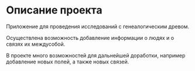 # Описание проекта

Приложение для проведения исследований с генеалогическим древом.

Осуществлена возможность добавление информации о людях и о связях их междусобой.

В проекте много возможностей для дальнейшей доработки, например добавление новых полей, а также новых связей.
